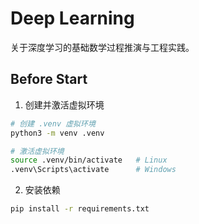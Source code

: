 # Deep Learning

关于深度学习的基础数学过程推演与工程实践。

## Before Start

1. 创建并激活虚拟环境

```bash
# 创建 .venv 虚拟环境
python3 -m venv .venv

# 激活虚拟环境
source .venv/bin/activate   # Linux
.venv\Scripts\activate      # Windows
```

2. 安装依赖

```bash
pip install -r requirements.txt
```
